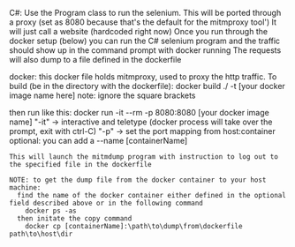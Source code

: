 ﻿C#:
  Use the Program class to run the selenium. This will be ported through a proxy (set as 8080 because that's the default for the mitmproxy tool')
  It will just call a website (hardcoded right now)
  Once you run through the docker setup (below) you can run the C# selenium program and the traffic should show up in the command prompt with docker running
  The requests will also dump to a file defined in the dockerfile


docker:
  this docker file holds mitmproxy, used to proxy the http traffic. 
  To build (be in the directory with the dockerfile):
    docker build ./ -t [your docker image name here]
    note: ignore the square brackets

  then run like this:
    docker run -it --rm -p 8080:8080 [your docker image name]
    "-it" -> interactive and teletype (docker process will take over the prompt, exit with ctrl-C)
    "-p" -> set the port mapping from host:container
    optional: you can add a --name [containerName]

    This will launch the mitmdump program with instruction to log out to the specified file in the dockerfile

    NOTE: to get the dump file from the docker container to your host machine:
      find the name of the docker container either defined in the optional field described above or in the following command
        docker ps -as
      then initate the copy command
        docker cp [containerName]:\path\to\dump\from\dockerfile path\to\host\dir